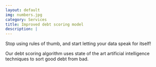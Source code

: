 ```yaml
---
layout: default
img: numbers.jpg
category: Services
title: Improved debt scoring model
description: |
---
```

  Stop using rules of thumb, and start letting your data speak for itself!

  Our debt scoring algorithm uses state of the art
  artificial intelligence techniques
  to sort good debt from bad.
